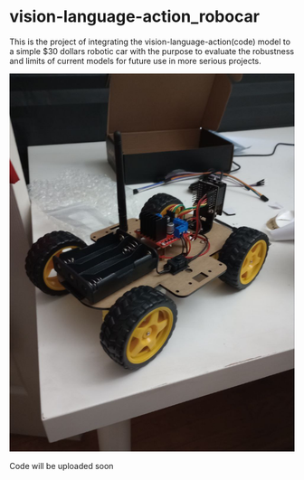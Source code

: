 # vision-language-action_robocar

This is the project of integrating the vision-language-action(code) model to a simple $30 dollars robotic car with the purpose to evaluate the robustness and limits of current models for future use in more serious projects. 

![Car photo](images/robot_car.jpg)

Code will be uploaded soon
